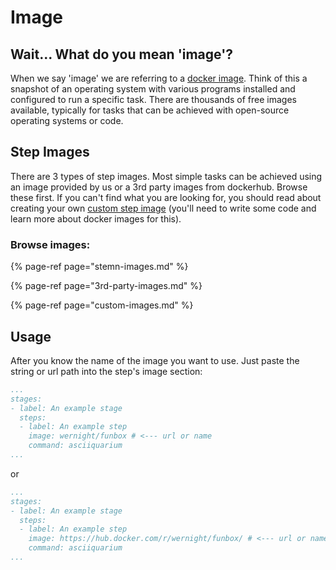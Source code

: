 # Image

## Wait... What do you mean 'image'?

When we say 'image' we are referring to a [docker image](https://docs.docker.com/glossary/?term=image). Think of this a snapshot of an operating system with various programs installed and configured to run a specific task. There are thousands of free images available, typically for tasks that can be achieved with open-source operating systems or code.

## Step Images

There are 3 types of step images. Most simple tasks can be achieved using an image provided by us or a 3rd party images from dockerhub. Browse these first. If you can't find what you are looking for, you should read about creating your own [custom step image](custom-images.md) \(you'll need to write some code and learn more about docker images for this\).

### Browse images:

{% page-ref page="stemn-images.md" %}

{% page-ref page="3rd-party-images.md" %}

{% page-ref page="custom-images.md" %}

## Usage

After you know the name of the image you want to use. Just paste the string or url path into the step's image section:

```yaml
...
stages:
- label: An example stage
  steps:
  - label: An example step
    image: wernight/funbox # <--- url or name
    command: asciiquarium
...
```

or

```yaml
...
stages:
- label: An example stage
  steps:
  - label: An example step
    image: https://hub.docker.com/r/wernight/funbox/ # <--- url or name
    command: asciiquarium
...
```

